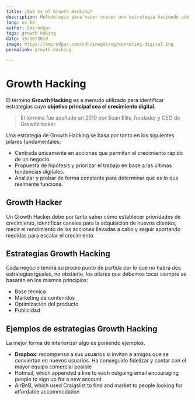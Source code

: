 ```yaml
---
title: ¿Qué es el Growth Hacking?
description: Metodología para hacer crecer una estrategia haciendo uso de nuevas tecnologías y herramientas digitales
lang: es_ES
author: Emirodgar
tags: growth haking
date: 15/10/2019
image: https://emirodgar.com/cdn/images/og/marketing-digital.png
permalink: growth-hacking

---
```

# Growth Hacking 

El término **Growth Hacking** es a menudo utilizado para identificar estrategias cuyo **objetivo principal sea el crecimiento digital**.

> El término fue acuñado en 2010 por Sean Ellis, fundador y CEO de GrowthHacker.

Una estrategia de Growth Hacking se basa por tanto en los siguientes pilares fundamentales:

-   Centrada únicamente en acciones que permitan el crecimiento rápido de un negocio.
-   Propuesta de hipótesis y priorizar el trabajo en base a las últimas tendencias digitales.
-   Analizar y probar de forma constante para determinar qué es lo que realmente funciona.

## Growth Hacker

Un Growth Hacker debe por tanto saber cómo establecer prioridades de crecimiento, identificar canales para la adquisición de nuevos clientes, medir el rendimiento de las acciones llevadas a cabo y seguir aportando medidas para escalar el crecimiento.

## Estrategias Growth Hacking 

Cada negocio tendrá su propio punto de partida por lo que no habrá dos estrategias iguales, no obstante, los pilares que debemos tocar siempre se basarán en los mismos principios:

-  Base técnica 
-  Marketing de contenidos
-  Optimización del producto
-  Publicidad

## Ejemplos de estrategias Growth Hacking 

La mejor forma de interiorizar algo es poniendo ejemplos. 

-   **Dropbox**: recompensa a sus usuarios si invitan a amigos que se conviertan en nuevos usuarios. Ha conseguido fidelizar y contar con el mayor equipo comercial posible
-   Hotmail, which appended a line to each outgoing email encouraging people to sign up for a new account
-   AirBnB, which used Craigslist to find and market to people looking for affordable accommodation
<!--stackedit_data:
eyJoaXN0b3J5IjpbMTA5ODE3MjA5MywxNDk0NTg4MjI5LC0xNT
Y1MDA4NDk3LDIwMjA0OTY2MThdfQ==
-->
